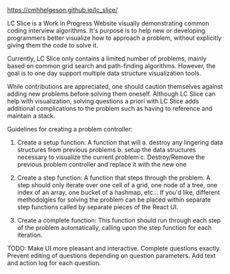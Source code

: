 https://cmhhelgeson.github.io/lc_slice/

LC Slice is a Work in Progress Website visually demonstrating common coding interview algorithms. It's purpose is to help new or developing programmers better visualize how to approach a problem, without explicitly giving them the code to solve it.

Currently, LC Slice only contains a limited number of problems, mainly based on common grid search and path-finding algorithms. However, the goal is to one day support multiple data structure visualization tools. 

While contributions are appreciated, one should caution themselves against adding new problems before solving them oneself. Although LC Slice can help with visualization, solving questions a priori with LC Slice adds additional complications to the problem such as having to reference and maintain a stack. 

Guidelines for creating a problem controller: 

1. Create a setup function: 
    A function that will 
        a. destroy any lingering data structures from previous problems
        b. setup the data structures necessary to visualize the current problem
        c. Destroy/Remove the previous problem controller and replace it with the new one

2. Create a step function: 
    A function that steps through the problem. 
    A step should only iterate over one cell of a grid, one node of a tree, one index of an array, one bucket of a hashmap, etc...
    If you'd like, different methodolgies for solving the problem can be placed within separate step functions called by separate pieces of the React UI. 

3. Create a complete function: 
    This function should run through each step of the problem automatically, calling upon the step function for each iteration. 

TODO: 
    Make UI more pleasant and interactive.
    Complete questions exactly.
    Prevent editing of questions depending on question parameters.
    Add text and action log for each question.
